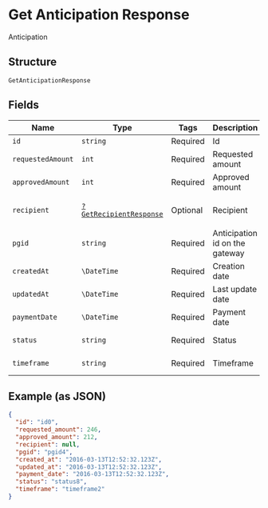 
# Get Anticipation Response

Anticipation

## Structure

`GetAnticipationResponse`

## Fields

| Name | Type | Tags | Description | Getter | Setter |
|  --- | --- | --- | --- | --- | --- |
| `id` | `string` | Required | Id | getId(): string | setId(string id): void |
| `requestedAmount` | `int` | Required | Requested amount | getRequestedAmount(): int | setRequestedAmount(int requestedAmount): void |
| `approvedAmount` | `int` | Required | Approved amount | getApprovedAmount(): int | setApprovedAmount(int approvedAmount): void |
| `recipient` | [`?GetRecipientResponse`](../../doc/models/get-recipient-response.md) | Optional | Recipient | getRecipient(): ?GetRecipientResponse | setRecipient(?GetRecipientResponse recipient): void |
| `pgid` | `string` | Required | Anticipation id on the gateway | getPgid(): string | setPgid(string pgid): void |
| `createdAt` | `\DateTime` | Required | Creation date | getCreatedAt(): \DateTime | setCreatedAt(\DateTime createdAt): void |
| `updatedAt` | `\DateTime` | Required | Last update date | getUpdatedAt(): \DateTime | setUpdatedAt(\DateTime updatedAt): void |
| `paymentDate` | `\DateTime` | Required | Payment date | getPaymentDate(): \DateTime | setPaymentDate(\DateTime paymentDate): void |
| `status` | `string` | Required | Status | getStatus(): string | setStatus(string status): void |
| `timeframe` | `string` | Required | Timeframe | getTimeframe(): string | setTimeframe(string timeframe): void |

## Example (as JSON)

```json
{
  "id": "id0",
  "requested_amount": 246,
  "approved_amount": 212,
  "recipient": null,
  "pgid": "pgid4",
  "created_at": "2016-03-13T12:52:32.123Z",
  "updated_at": "2016-03-13T12:52:32.123Z",
  "payment_date": "2016-03-13T12:52:32.123Z",
  "status": "status8",
  "timeframe": "timeframe2"
}
```

